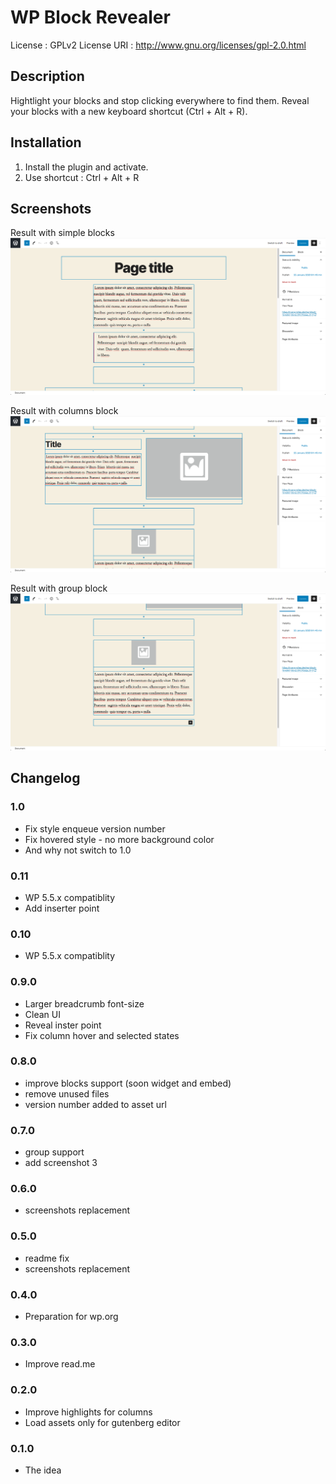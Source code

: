 
# WP Block Revealer
License : GPLv2
License URI : http://www.gnu.org/licenses/gpl-2.0.html

## Description
Hightlight your blocks and stop clicking everywhere to find them.
Reveal your blocks with a new keyboard shortcut (Ctrl + Alt + R).

## Installation
1. Install the plugin and activate.
2. Use shortcut : Ctrl + Alt + R

## Screenshots

Result with simple blocks
![Result with simple blocks](/.wordpress.org/screenshot-1.png?raw=true "Result with simple blocks")

Result with columns block
![Result with columns block](/.wordpress.org/screenshot-2.png?raw=true "Result with columns blocks")

Result with group block
![Result with columns block](/.wordpress.org/screenshot-3.png?raw=true "Result with group blocks")

## Changelog

### 1.0
* Fix style enqueue version number
* Fix hovered style - no more background color
* And why not switch to 1.0


### 0.11
* WP 5.5.x compatiblity
* Add inserter point

### 0.10
* WP 5.5.x compatiblity

### 0.9.0
* Larger breadcrumb font-size
* Clean UI
* Reveal inster point
* Fix column hover and selected states

### 0.8.0
* improve blocks support (soon widget and embed)
* remove unused files
* version number added to asset url

### 0.7.0
* group support
* add screenshot 3

### 0.6.0
* screenshots replacement

### 0.5.0
* readme fix
* screenshots replacement

### 0.4.0
* Preparation for wp.org

### 0.3.0
* Improve read.me

### 0.2.0
* Improve highlights for columns
* Load assets only for gutenberg editor

### 0.1.0
* The idea